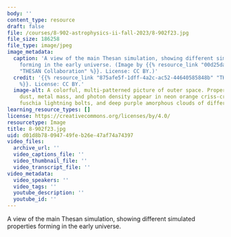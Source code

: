 ```yaml
---
body: ''
content_type: resource
draft: false
file: /courses/8-902-astrophysics-ii-fall-2023/8-902f23.jpg
file_size: 186258
file_type: image/jpeg
image_metadata:
  caption: 'A view of the main Thesan simulation, showing different simulated properties
    forming in the early universe. (Image by {{% resource_link "00d25dac-e588-49bd-8761-fc04a52e9356"
    "THESAN Collaboration" %}}. License: CC BY.)'
  credit: '{{% resource_link "875afe5f-1dff-4a2c-ac52-44640585848b" "THESAN Collaboration"
    %}}. License: CC BY.'
  image-alt: A colorful, multi-patterned picture of outer space. Properties such as
    dust, metal mass, and photon density appear in neon orange criss-crossing lines,
    fuschia lightning bolts, and deep purple amorphous clouds of different sizes.
learning_resource_types: []
license: https://creativecommons.org/licenses/by/4.0/
resourcetype: Image
title: 8-902f23.jpg
uid: d01d8b78-0947-49fe-b26e-47af74a74397
video_files:
  archive_url: ''
  video_captions_file: ''
  video_thumbnail_file: ''
  video_transcript_file: ''
video_metadata:
  video_speakers: ''
  video_tags: ''
  youtube_description: ''
  youtube_id: ''
---
```

A view of the main Thesan simulation, showing different simulated properties forming in the early universe.